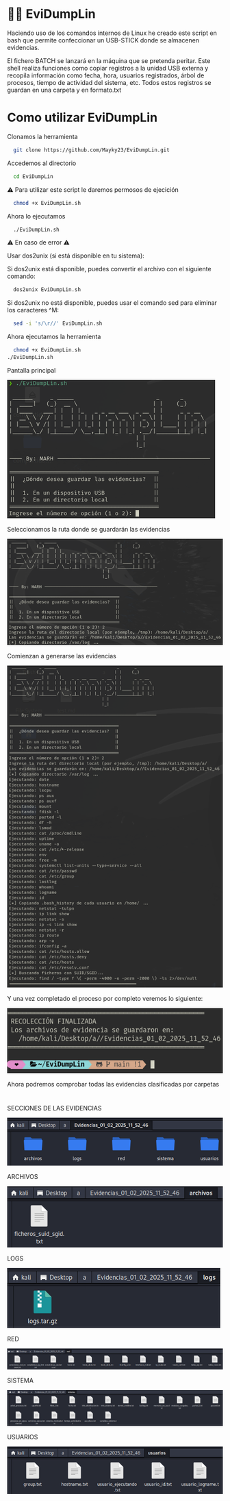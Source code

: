 # 🔎💾 EviDumpLin

Haciendo uso de los comandos internos de Linux he creado este script en bash que permite confeccionar un USB-STICK donde se almacenen evidencias.

El fichero BATCH se lanzará en la máquina que se pretenda peritar. Este shell realiza funciones como copiar registros a la unidad USB externa y recopila información como fecha, hora, usuarios registrados, árbol de procesos, tiempo de actividad del sistema, etc. Todos estos registros se guardan en una carpeta y en formato.txt



# Como utilizar EviDumpLin

Clonamos la herramienta
```bash
  git clone https://github.com/Mayky23/EviDumpLin.git
```

Accedemos al directorio
```bash
  cd EviDumpLin
```

⚠️ Para utilizar este script le daremos permosos de ejecición

```bash
  chmod +x EviDumpLin.sh
```
Ahora lo ejecutamos 

```bash
  ./EviDumpLin.sh
```

⚠️ En caso de error ⚠️

Usar dos2unix (si está disponible en tu sistema):

Si dos2unix está disponible, puedes convertir el archivo con el siguiente comando:
```bash
  dos2unix EviDumpLin.sh
```
Si dos2unix no está disponible, puedes usar el comando sed para eliminar los caracteres ^M:
```bash
  sed -i 's/\r//' EviDumpLin.sh
```
Ahora ejecutamos la herramienta
```bash
  chmod +x EviDumpLin.sh
./EviDumpLin.sh
```

Pantalla principal

![Pantalla principal de la herramienta](img/img1.png)

Seleccionamos la ruta donde se guardarán las evidencias

![Ruta de guardado](img/img2.png)

Comienzan a generarse las evidencias

![Generacion de evidencias](img/img3.png)

Y una vez completado el proceso por completo veremos lo siguiente: 
 
![Finalización del proceso](img/img4.png)

Ahora podremos comprobar todas las evidencias clasificadas por carpetas 
#
SECCIONES DE LAS EVIDENCIAS

![Evidencias](img/img5.png)

ARCHIVOS

![Evidencias](img/img6.png)

LOGS

![Evidencias](img/img7.png)

RED

![Evidencias](img/img8.png)

SISTEMA

![Evidencias](img/img9.png)

USUARIOS

![Evidencias](img/img10.png)
